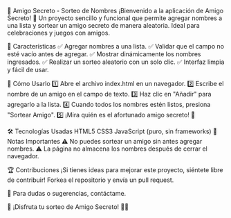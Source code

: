 🎁 Amigo Secreto - Sorteo de Nombres
¡Bienvenido a la aplicación de Amigo Secreto! 🎉 Un proyecto sencillo y funcional que permite agregar nombres a una lista y sortear un amigo secreto de manera aleatoria. Ideal para celebraciones y juegos con amigos.

🚀 Características
✅ Agregar nombres a una lista.
✅ Validar que el campo no esté vacío antes de agregar.
✅ Mostrar dinámicamente los nombres ingresados.
✅ Realizar un sorteo aleatorio con un solo clic.
✅ Interfaz limpia y fácil de usar.

🔧 Cómo Usarlo
1️⃣ Abre el archivo index.html en un navegador.
2️⃣ Escribe el nombre de un amigo en el campo de texto.
3️⃣ Haz clic en "Añadir" para agregarlo a la lista.
4️⃣ Cuando todos los nombres estén listos, presiona "Sortear Amigo".
5️⃣ ¡Mira quién es el afortunado amigo secreto! 🎊

🛠️ Tecnologías Usadas
HTML5
CSS3
JavaScript (puro, sin frameworks)
📌 Notas Importantes
⚠️ No puedes sortear un amigo sin antes agregar nombres.
⚠️ La página no almacena los nombres después de cerrar el navegador.

🏆 Contribuciones
¡Si tienes ideas para mejorar este proyecto, siéntete libre de contribuir! Forkea el repositorio y envía un pull request.

📧 Para dudas o sugerencias, contáctame.

🔗 ¡Disfruta tu sorteo de Amigo Secreto! 🎁🎉